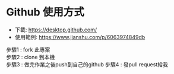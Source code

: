 # Github 使用方式
- 下載: https://desktop.github.com/
- 使用範例: https://www.jianshu.com/p/6063974849db

步驟1 : fork 此專案  
步驟2 : clone 到本機  
步驟3 : 做完作業之後push到自己的github
步驟4 : 發pull request給我
